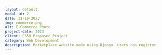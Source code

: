 ```yaml
---
layout: default
modal-id: 2
date: 11-10-2023
img: commerce.png
alt: E-Commerce Photo
project-date: 2023
client: CS50 Proposed Project
category: Web Development
description: Marketplace website made using Django. Users can register, create their listings, and place bids and comments on other users listings.  You can access its <a href="https://github.com/Aeziren/e-commerce">GitHub</a> repository to see a video of it working or use it as you want!
---
```

